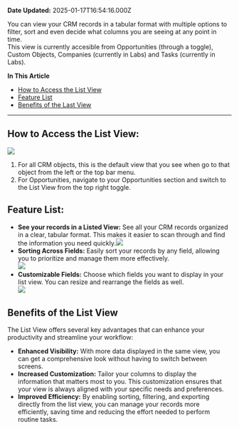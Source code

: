 **Date Updated:** 2025-01-17T16:54:16.000Z

You can view your CRM records in a tabular format with multiple options to filter, sort and even decide what columns you are seeing at any point in time.  
This view is currently accesible from Opportunities (through a toggle), Custom Objects, Companies (currently in Labs) and Tasks (currently in Labs).

  
**In This Article**

  
* [How to Access the List View](https://help.gohighlevel.com/a/solutions/articles/155000002432?portalId=48000045315#How-to-Access-the-List-View%3A)
* [Feature List](https://help.gohighlevel.com/a/solutions/articles/155000002432?portalId=48000045315#Feature-List%3A)
* [Benefits of the Last View](https://help.gohighlevel.com/a/solutions/articles/155000002432?portalId=48000045315#Benefits-of-the-Last-View)

---

## How to Access the List View:

![](https://s3.amazonaws.com/cdn.freshdesk.com/data/helpdesk/attachments/production/155040013749/original/8fJrYKxiGtmhX7CsS1M60HPEvzyyzxQN2g.jpeg?1737112061)

1. For all CRM objects, this is the default view that you see when go to that object from the left or the top bar menu.
2. For Opportunities, navigate to your Opportunities section and switch to the List View from the top right toggle.

  
## Feature List:

* **See your records in a Listed View:** See all your CRM records organized in a clear, tabular format. This makes it easier to scan through and find the information you need quickly.![](https://s3.amazonaws.com/cdn.freshdesk.com/data/helpdesk/attachments/production/155040014123/original/DL6X51UbDz2vwfqCjJxW2fH9B_HWfx5NDw.jpeg?1737112306)
* **Sorting Across Fields:** Easily sort your records by any field, allowing you to prioritize and manage them more effectively.  
![](https://s3.amazonaws.com/cdn.freshdesk.com/data/helpdesk/attachments/production/155040014160/original/bEDGfcq69M8Xz4pVjPd9F6cD0rcgj_guLw.png?1737112360)
* **Customizable Fields:** Choose which fields you want to display in your list view. You can resize and rearrange the fields as well.  
![](https://s3.amazonaws.com/cdn.freshdesk.com/data/helpdesk/attachments/production/155040014189/original/HRrhhfDV4BM9q_Oj7vfdzqDAxhfK3xuWig.png?1737112384)

  
## Benefits of the List View

The List View offers several key advantages that can enhance your productivity and streamline your workflow:

* **Enhanced Visibility:** With more data displayed in the same view, you can get a comprehensive look without having to switch between screens.
* **Increased Customization:** Tailor your columns to display the information that matters most to you. This customization ensures that your view is always aligned with your specific needs and preferences.
* **Improved Efficiency:** By enabling sorting, filtering, and exporting directly from the list view, you can manage your records more efficiently, saving time and reducing the effort needed to perform routine tasks.
